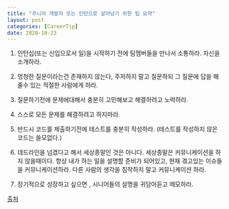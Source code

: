 ```yaml
---
title: "주니어 개발자 또는 인턴으로 살아남기 위한 팁 요약"
layout: post
categories: [CareerTip]
date: 2020-10-23
---
```

1. 인턴십(또는 신입으로서 일)을 시작하기 전에 팀멤버들을 만나서 소통하라. 자신을 소개하라.

2. 멍청한 질문이라는건 존재하지 않는다, 주저하지 말고 질문하되 그 질문에 답을 해줄수 있는 적절한 사람에게 하라.

3. 질문하기전에 문제에대해서 충분히 고민해보고 해결하려고 노력하라.

4. 스스로 모든 문제를 해결하려고 하지마라.

5. 반드시 코드를 제출하기전에 테스트를 충분히 작성하라. (테스트를 작성하지 않은 코드는 쓸모없다.)

6. 데드라인을 넘겼다고 해서 세상종말인 것은 아니다. 세상종말은 커뮤니케이션을 하지 않을때이다. 항상 내가 하는 일을 설명할 준비가 되어있고, 현재 겪고있는 이슈들을 커뮤니케이션하라. 다른 사람의 생각을 짐작하지 말고 커뮤니케이션 하라. 

7. 장기적으로 성장하고 싶으면 , 시니어들의 설명을 귀담아듣고 메모하라. 

[출처](https://www.youtube.com/watch?v=B5JtEy6PLfY&ab_channel=Algopedia)
